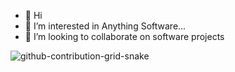 - 👋 Hi
- 👀 I’m interested in Anything Software...
- 💞️ I’m looking to collaborate on software projects
<!---
yawMD/yawMD is a ✨ special ✨ repository because its `README.md` (this file) appears on your GitHub profile.
You can click the Preview link to take a look at your changes.
--->
![github-contribution-grid-snake](https://user-images.githubusercontent.com/82598461/220763755-1f476701-0681-4214-b8ce-7e4eae9ea9c5.svg)
